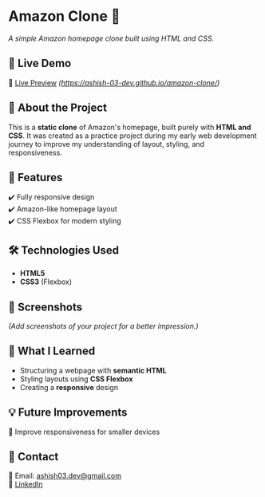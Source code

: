 # Amazon Clone 🛒  
*A simple Amazon homepage clone built using HTML and CSS.*  

## 🚀 Live Demo  
🔗 [Live Preview](#) *(https://ashish-03-dev.github.io/amazon-clone/)*  

## 📌 About the Project  
This is a **static clone** of Amazon's homepage, built purely with **HTML and CSS**. It was created as a practice project during my early web development journey to improve my understanding of layout, styling, and responsiveness.  

## 🎯 Features  
✔️ Fully responsive design  
✔️ Amazon-like homepage layout  
✔️ CSS Flexbox for modern styling  

## 🛠️ Technologies Used  
- **HTML5**  
- **CSS3** (Flexbox)  

## 📸 Screenshots  
*(Add screenshots of your project for a better impression.)*  

## 📌 What I Learned  
- Structuring a webpage with **semantic HTML**  
- Styling layouts using **CSS Flexbox**  
- Creating a **responsive** design  

## 💡 Future Improvements  
🔹 Improve responsiveness for smaller devices  

## 📧 Contact  
📩 Email: [ashish03.dev@gmail.com](mailto:ashish03.dev@gmail.com)  
🔗 [LinkedIn](https://www.linkedin.com/in/ashish-kumar-03-dev/)  
